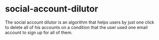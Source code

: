 # social-account-dilutor
The social account dilutor is an algorithm that helps users by just one click to delete all of his accounts on a condition that the user used one email account to sign up for all of them.
